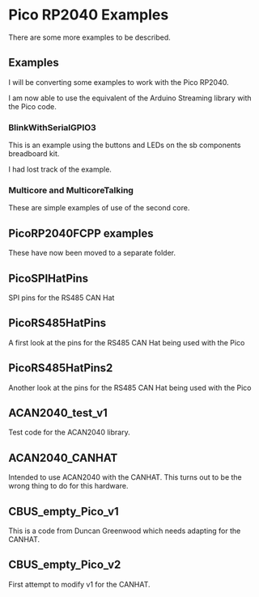 # Pico RP2040 Examples

There are some more examples to be described.

## Examples

I will be converting some examples to work with the Pico RP2040.

I am now able to use the equivalent of the Arduino Streaming library with the Pico code.

### BlinkWithSerialGPIO3

This is an example using the buttons and LEDs on the sb components breadboard kit.

I had lost track of the example.

### Multicore and MulticoreTalking

These are simple examples of use of the second core.

## PicoRP2040FCPP examples

These have now been moved to a separate folder.

## PicoSPIHatPins

SPI pins for the RS485 CAN Hat

## PicoRS485HatPins

A first look at the pins for the RS485 CAN Hat being used with the Pico

## PicoRS485HatPins2

Another look at the pins for the RS485 CAN Hat being used with the Pico

## ACAN2040_test_v1

Test code for the ACAN2040 library.

## ACAN2040_CANHAT

Intended to use ACAN2040 with the CANHAT. This turns out to be the wrong thing to do for this hardware.

## CBUS_empty_Pico_v1

This is a code from Duncan Greenwood which needs adapting for the CANHAT.

## CBUS_empty_Pico_v2

First attempt to modify v1 for the CANHAT.

